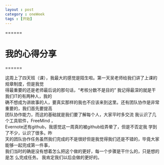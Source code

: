 ```yaml
---
layout : post
category : oneWeek
tags : [开始]
---
```


======
# 我的心得分享
======  




  这周上了四天班（课），我最大的感觉是陌生啦。第一天吴老师给我们讲了上课的规章制度，但是我觉   
得最重要的还是老师最后说的那句话，“考核分数不是目的”  我记得最深的就是干我们IT的有两种人，我的    
确不想成为讲故事的人，要真实那样的我也不应该来到这里。还有团队协作是非常重要的，我们首先要提高    
团队协作能力，而这的基础就是我们要了解每个人，大家平时多交流  我认识了几个工具软件，FreeMind ，    
Evernote还有github，我感觉这一周真的被github给弄晕了，但是不否定我  学到了不少，认识了很多。昨    
天的团队协作任务虽然我们完成的不是很好但是我觉得我们还是不错的，毕竟大家能够一起完成第一件事，    
我们当时的确是没有想着怎么把这个做的更好，每一个步骤是干什么的，只是想的是怎  么完成任务。
    我肯定我们以后会做的更好的。
